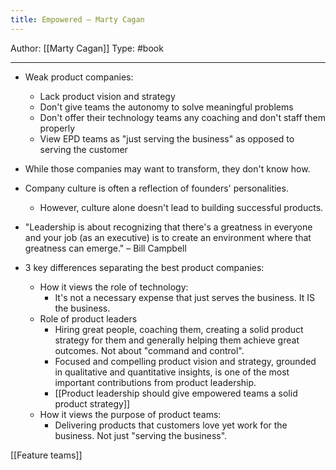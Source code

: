 ```yaml
---
title: Empowered – Marty Cagan
---
```


Author: [[Marty Cagan]]
Type: #book

---

- Weak product companies:
	- Lack product vision and strategy
	- Don't give teams the autonomy to solve meaningful problems
	- Don't offer their technology teams any coaching and don't staff them properly
	- View EPD teams as "just serving the business" as opposed to serving the customer

- While those companies may want to transform, they don't know how.

- Company culture is often a reflection of founders' personalities.
	- However, culture alone doesn't lead to building successful products.

- "Leadership is about recognizing that there's a greatness in everyone and your job (as an executive) is to create an environment where that greatness can emerge." – Bill Campbell

- 3 key differences separating the best product companies:
	- How it views the role of technology:
		- It's not a necessary expense that just serves the business. It IS the business.
	- Role of product leaders
		- Hiring great people, coaching them, creating a solid product strategy for them and generally helping them achieve great outcomes. Not about "command and control".
		- Focused and compelling product vision and strategy, grounded in qualitative and quantitative insights, is one of the most important contributions from product leadership.
		- [[Product leadership should give empowered teams a solid product strategy]]
	- How it views the purpose of product teams:
		- Delivering products that customers love yet work for the business. Not just "serving the business".

[[Feature teams]]